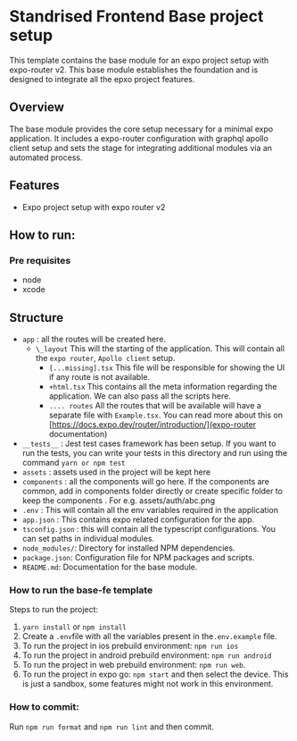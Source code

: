 # Standrised Frontend Base project setup

This template contains the base module for an expo project setup with expo-router v2. This base module establishes the foundation and is designed to integrate all the epxo project features.

## Overview

The base module provides the core setup necessary for a minimal expo application. It includes a expo-router configuration with graphql apollo client setup and sets the stage for integrating additional modules via an automated process.

## Features

- Expo project setup with expo router v2

## How to run:

### Pre requisites

- node
- xcode

## Structure

- `app` : all the routes will be created here.
  - `\_layout` This will the starting of the application. This will contain all the `expo router`, `Apollo client` setup.
    - `[...missing].tsx` This file will be responsible for showing the UI if any route is not available.
    - `+html.tsx` This contains all the meta information regarding the application. We can also pass all the scripts here.
    - `.... routes` All the routes that will be available will have a separate file with `Example.tsx`. You can read more about this on [https://docs.expo.dev/router/introduction/](expo-router documentation)
- `__tests__` : Jest test cases framework has been setup. If you want to run the tests, you can write your tests in this directory and run using the command `yarn or npm test`
- `assets` : assets used in the project will be kept here
- `components` : all the components will go here. If the components are common, add in components folder directly or create specific folder to keep the components . For e.g. assets/auth/abc.png
- `.env` : This will contain all the env variables required in the application
- `app.json` : This contains expo related configuration for the app.
- `tsconfig.json` : this will contain all the typescript configurations. You can set paths in individual modules.
- `node_modules/`: Directory for installed NPM dependencies.
- `package.json`: Configuration file for NPM packages and scripts.
- `README.md`: Documentation for the base module.

### How to run the base-fe template

Steps to run the project:

1. `yarn install` or `npm install`
2. Create a `.env`file with all the variables present in the`.env.example` file.
3. To run the project in ios prebuild environment: `npm run ios`
4. To run the project in android prebuild environment: `npm run android`
5. To run the project in web prebuild environment: `npm run web`.
6. To run the project in expo go: `npm start` and then select the device. This is just a sandbox, some features might not work in this environment.

### How to commit:

Run `npm run format` and `npm run lint` and then commit.
